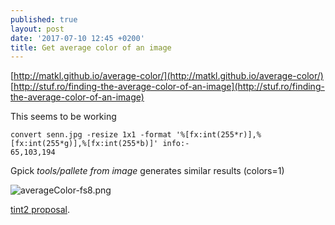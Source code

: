 ```yaml
---
published: true
layout: post
date: '2017-07-10 12:45 +0200'
title: Get average color of an image
---
```

[http://matkl.github.io/average-color/](http://matkl.github.io/average-color/)  
[http://stuf.ro/finding-the-average-color-of-an-image](http://stuf.ro/finding-the-average-color-of-an-image)

This seems to be working

    convert senn.jpg -resize 1x1 -format '%[fx:int(255*r)],%[fx:int(255*g)],%[fx:int(255*b)]' info:-
    65,103,194
    
Gpick *tools/pallete from image* generates similar results (colors=1)

![averageColor-fs8.png]({{site.baseurl}}/media/averageColor-fs8.png)

[tint2 proposal](https://forums.bunsenlabs.org/viewtopic.php?pid=55630#p55630).
